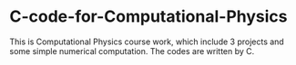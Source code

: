 # C-code-for-Computational-Physics
This is Computational Physics course work, which include 3 projects and some simple numerical computation. The codes are written by C.
